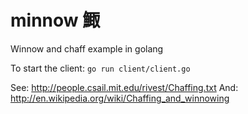 minnow 鯫
========

Winnow and chaff example in golang


To start the client: ``go run client/client.go``


See: http://people.csail.mit.edu/rivest/Chaffing.txt
And: http://en.wikipedia.org/wiki/Chaffing_and_winnowing
